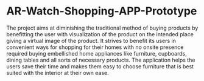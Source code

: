 # AR-Watch-Shopping-APP-Prototype
The project aims at diminishing the traditional method of buying products by benefitting the 
user with visualization of the product on the intended place giving a virtual image of the
product. It strives to benefit its users in convenient ways for shopping for their homes with no 
onsite presence required buying embellished home appliances like furniture, cupboards, 
dining tables and all sorts of necessary products. The application helps the users save their 
time and makes them easy to choose furniture that is best suited with the interior at their own 
ease. 
